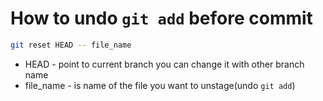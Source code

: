 # How to undo `git add` before commit

```bash
git reset HEAD -- file_name
```

- HEAD - point to current branch you can change it with other branch name
- file_name - is name of the file you want to unstage(undo `git add`)
